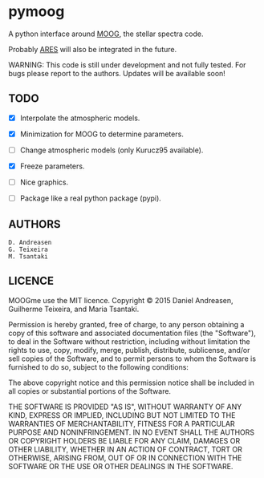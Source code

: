 pymoog
======

A python interface around [MOOG](http://www.as.utexas.edu/~chris/moog.html),
the stellar spectra code.

Probably [ARES](http://www.astro.up.pt/~sousasag/ares/) will also be
integrated in the future.

WARNING: This code is still under development and not fully tested. For bugs please report to the authors. 
Updates will be available soon!


TODO
----

   - [x] Interpolate the atmospheric models.
   - [x] Minimization for MOOG to determine parameters.
   - [ ] Change atmospheric models (only Kurucz95 available).
   - [x] Freeze parameters.
   - [ ] Nice graphics.
   - [ ] Package like a real python package (pypi).



AUTHORS
-------

    D. Andreasen
    G. Teixeira
    M. Tsantaki

LICENCE
-------

MOOGme use the MIT licence.
Copyright © 2015 Daniel Andreasen, Guilherme Teixeira, and Maria Tsantaki.

Permission is hereby granted, free of charge, to any person obtaining
a copy of this software and associated documentation files (the "Software"),
to deal in the Software without restriction, including without limitation
the rights to use, copy, modify, merge, publish, distribute, sublicense,
and/or sell copies of the Software, and to permit persons to whom the
Software is furnished to do so, subject to the following conditions:

The above copyright notice and this permission notice shall be included
in all copies or substantial portions of the Software.

THE SOFTWARE IS PROVIDED "AS IS", WITHOUT WARRANTY OF ANY KIND,
EXPRESS OR IMPLIED, INCLUDING BUT NOT LIMITED TO THE WARRANTIES
OF MERCHANTABILITY, FITNESS FOR A PARTICULAR PURPOSE AND NONINFRINGEMENT.
IN NO EVENT SHALL THE AUTHORS OR COPYRIGHT HOLDERS BE LIABLE FOR ANY CLAIM,
DAMAGES OR OTHER LIABILITY, WHETHER IN AN ACTION OF CONTRACT,
TORT OR OTHERWISE, ARISING FROM, OUT OF OR IN CONNECTION WITH THE SOFTWARE
OR THE USE OR OTHER DEALINGS IN THE SOFTWARE.
